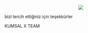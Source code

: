 <p align="center">
  <img src="https://envs.sh/oUk.jpg">
</p>

bizi tercih ettiğiniz için teşekkürler

KUMSAL X TEAM 